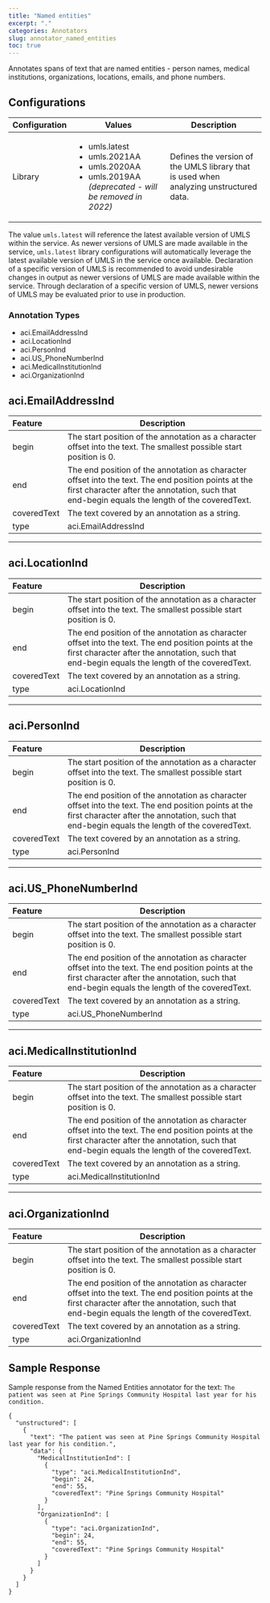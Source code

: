 ```yaml
---
title: "Named entities"
excerpt: "."
categories: Annotators
slug: annotator_named_entities
toc: true
---
```

<!-- ---

copyright:
  years: 2011, 2021
lastupdated: "2019-09-21"

keywords: annotator clinical data, clinical data, annotation

subcollection: wh-acd

---

# Named entities -->

Annotates spans of text that are named entities - person names, medical institutions, organizations, locations, emails, and phone numbers.

## Configurations

| Configuration | Values | Description |
|:--------------|--------|-------------|
| Library | <ul><li>umls.latest</li><li>umls.2021AA</li><li>umls.2020AA</li><li>umls.2019AA <i>(deprecated - will be removed in 2022)</i></li></ul> | Defines the version of the UMLS library that is used when analyzing unstructured data. |

The value `umls.latest` will reference the latest available version of UMLS within the service. As newer versions of UMLS are made available in the service, `umls.latest` library configurations will automatically leverage the latest available version of UMLS in the service once available. Declaration of a specific version of UMLS is recommended to avoid undesirable changes in output as newer versions of UMLS are made available within the service. Through declaration of a specific version of UMLS, newer versions of UMLS may be evaluated prior to use in production.

### Annotation Types

* aci.EmailAddressInd
* aci.LocationInd
* aci.PersonInd
* aci.US_PhoneNumberInd
* aci.MedicalInstitutionInd
* aci.OrganizationInd

## aci.EmailAddressInd

| Feature | Description |
|:--------|-------------|
| begin | The start position of the annotation as a character offset into the text. The smallest possible start position is 0. |
| end | The end position of the annotation as character offset into the text. The end position points at the first character after the annotation, such that end-begin equals the length of the coveredText. |
| coveredText | The text covered by an annotation as a string. |
| type | aci.EmailAddressInd |

---

## aci.LocationInd

| Feature | Description |
|:--------|-------------|
| begin | The start position of the annotation as a character offset into the text. The smallest possible start position is 0. |
| end | The end position of the annotation as character offset into the text. The end position points at the first character after the annotation, such that end-begin equals the length of the coveredText. |
| coveredText | The text covered by an annotation as a string. |
| type | aci.LocationInd |

---

## aci.PersonInd

| Feature | Description |
|:--------|-------------|
| begin | The start position of the annotation as a character offset into the text. The smallest possible start position is 0. |
| end | The end position of the annotation as character offset into the text. The end position points at the first character after the annotation, such that end-begin equals the length of the coveredText. |
| coveredText | The text covered by an annotation as a string. |
| type | aci.PersonInd |

---

## aci.US_PhoneNumberInd

| Feature | Description |
|:--------|-------------|
| begin | The start position of the annotation as a character offset into the text. The smallest possible start position is 0. |
| end | The end position of the annotation as character offset into the text. The end position points at the first character after the annotation, such that end-begin equals the length of the coveredText. |
| coveredText | The text covered by an annotation as a string. |
| type | aci.US_PhoneNumberInd |

---

## aci.MedicalInstitutionInd

| Feature | Description |
|:--------|-------------|
| begin | The start position of the annotation as a character offset into the text. The smallest possible start position is 0. |
| end | The end position of the annotation as character offset into the text. The end position points at the first character after the annotation, such that end-begin equals the length of the coveredText. |
| coveredText | The text covered by an annotation as a string. |
| type | aci.MedicalInstitutionInd |

---

## aci.OrganizationInd

| Feature | Description |
|:--------|-------------|
| begin | The start position of the annotation as a character offset into the text. The smallest possible start position is 0. |
| end | The end position of the annotation as character offset into the text. The end position points at the first character after the annotation, such that end-begin equals the length of the coveredText. |
| coveredText | The text covered by an annotation as a string. |
| type | aci.OrganizationInd |

## Sample Response

Sample response from the Named Entities annotator for the text: `The patient was seen at Pine Springs Community Hospital last year for his condition.`

```
{
  "unstructured": [
    {
      "text": "The patient was seen at Pine Springs Community Hospital last year for his condition.",
      "data": {
        "MedicalInstitutionInd": [
          {
            "type": "aci.MedicalInstitutionInd",
            "begin": 24,
            "end": 55,
            "coveredText": "Pine Springs Community Hospital"
          }
        ],
        "OrganizationInd": [
          {
            "type": "aci.OrganizationInd",
            "begin": 24,
            "end": 55,
            "coveredText": "Pine Springs Community Hospital"
          }
        ]
      }
    }
  ]
}
```
